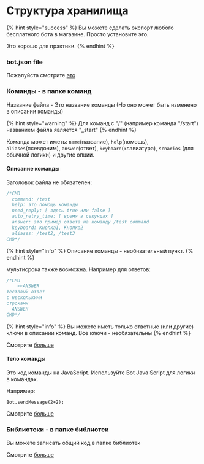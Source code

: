 # Структура хранилища

{% hint style="success" %}
Вы можете сделать экспорт любого бесплатного бота в магазине. Просто установите это. 

Это хорошо для практики.
{% endhint %}

### bot.json file

Пожалуйста смотрите [это](https://help.bots.business/git/file-bot-json)

### Команды - в папке команд

Название файла - Это название команды \(Но оно может быть изменено в описании команды\)

{% hint style="warning" %}
Для команд с "/" \(например команда "/start"\) названием файла является "\_start"
{% endhint %}

Команда может иметь: `name`\(название\), `help`\(помощь\), `aliases`\(псевдоним\), `answer`\(ответ\), `keyboard`\(клавиатура\), `scnarios` \(для обычной логики\) и другие опции.

#### Описание команды

Заголовок файла не обязателен:

```javascript
/*CMD
  command: /test
  help: это помощь команды
  need_reply: [ здесь true или false ]
  auto_retry_time: [ время в секундах ]
  answer: это пример ответа на команду /test command
  keyboard: Кнопка1, Кнопка2
  aliases: /test2, /test3
CMD*/
```

{% hint style="info" %}
Описание команды - необязательный пункт.
{% endhint %}

мультисрока также возможна. Например для ответов:

```javascript
/*CMD
    <<ANSWER
тестовый ответ
с несколькими
строками
  ANSWER
CMD*/
```

{% hint style="info" %}
Вы можете иметь только ответные \(или другие\) ключи в описании команд. Все ключи - необязательны
{% endhint %}

Смотрите [больше](https://help.bots.business/commands)

#### Тело команды

Это код команды на JavaScript. Используйте Bot Java Script для логики в командах.

Например:

`Bot.sendMessage(2+2);`

Смотрите [больше](https://help.bots.business/scenarios-and-bjs)



### Библиотеки - в папке библиотек

Вы можете записать общий код в папке библиотек

Смотрите [больше](https://help.bots.business/git/library)



